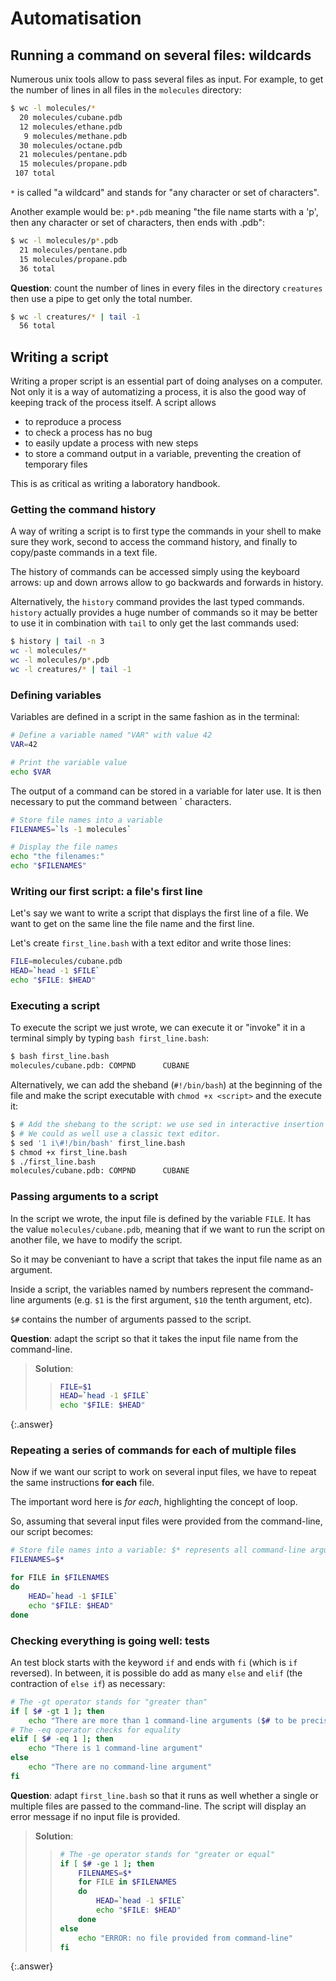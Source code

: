 ---
---

# Automatisation

## Running a command on several files: wildcards

Numerous unix tools allow to pass several files as input.
For example, to get the number of lines in all files in the `molecules` directory:

```bash
$ wc -l molecules/*
  20 molecules/cubane.pdb
  12 molecules/ethane.pdb
   9 molecules/methane.pdb
  30 molecules/octane.pdb
  21 molecules/pentane.pdb
  15 molecules/propane.pdb
 107 total
```

`*` is called "a wildcard" and stands for "any character or set of characters".

Another example would be: `p*.pdb` meaning "the file name starts with a 'p',
then any character or set of characters, then ends with .pdb":

```bash
$ wc -l molecules/p*.pdb
  21 molecules/pentane.pdb
  15 molecules/propane.pdb
  36 total
```

**Question**: count the number of lines in every files in the directory
`creatures` then use a pipe to get only the total number.

```bash
$ wc -l creatures/* | tail -1
  56 total
```

## Writing a script

Writing a proper script is an essential part of doing analyses on a computer.
Not only it is a way of automatizing a process, it is also the good way of
keeping track of the process itself.
A script allows 

- to reproduce a process
- to check a process has no bug
- to easily update a process with new steps
- to store a command output in a variable, preventing the creation of temporary files

This is as critical as writing a laboratory handbook.


### Getting the command history

A way of writing a script is to first type the commands in your shell to
make sure they work, second to access the command history, and finally to
copy/paste commands in a text file.

The history of commands can be accessed simply using the keyboard arrows:
up and down arrows allow to go backwards and forwards in history.

Alternatively, the `history` command provides the last typed commands.
`history` actually provides a huge number of commands so it may be better to
use it in combination with `tail` to only get the last commands used:

```bash
$ history | tail -n 3
wc -l molecules/*
wc -l molecules/p*.pdb
wc -l creatures/* | tail -1
```


### Defining variables

Variables are defined in a script in the same fashion as in the terminal:

```bash
# Define a variable named "VAR" with value 42
VAR=42

# Print the variable value
echo $VAR
```

The output of a command can be stored in a variable for later use.
It is then necessary to put the command between ` characters.

```bash
# Store file names into a variable
FILENAMES=`ls -1 molecules`

# Display the file names
echo "the filenames:"
echo "$FILENAMES"
```

### Writing our first script: a file's first line

Let's say we want to write a script that displays the first line of a file.
We want to get on the same line the file name and the first line.

Let's create `first_line.bash` with a text editor and write those lines:

```bash
FILE=molecules/cubane.pdb
HEAD=`head -1 $FILE`
echo "$FILE: $HEAD"
```


### Executing a script

To execute the script we just wrote, we can execute it or "invoke" it in a terminal
simply by typing `bash first_line.bash`:

```bash
$ bash first_line.bash
molecules/cubane.pdb: COMPND      CUBANE
```

Alternatively, we can add the sheband (`#!/bin/bash`) at the beginning of the
file and make the script executable with `chmod +x <script>` and the execute it:

```bash
$ # Add the shebang to the script: we use sed in interactive insertion mode
$ # We could as well use a classic text editor.
$ sed '1 i\#!/bin/bash' first_line.bash
$ chmod +x first_line.bash
$ ./first_line.bash
molecules/cubane.pdb: COMPND      CUBANE
```


### Passing arguments to a script

In the script we wrote, the input file is defined by the variable `FILE`.
It has the value `molecules/cubane.pdb`, meaning that if we want to run the
script on another file, we have to modify the script.

So it may be conveniant to have a script that takes the input file name as an
argument.

Inside a script, the variables named by numbers represent the command-line
arguments (e.g. `$1` is the first argument, `$10` the tenth argument, etc).

`$#` contains the number of arguments passed to the script.

**Question**: adapt the script so that it takes the input file name from
the command-line.

> **Solution**:
> > ```bash
> > FILE=$1
> > HEAD=`head -1 $FILE`
> > echo "$FILE: $HEAD"
> > ```
{:.answer}


### Repeating a series of commands for each of multiple files

Now if we want our script to work on several input files, we have to repeat
the same instructions **for each** file.

The important word here is *for each*, highlighting the concept of loop.

So, assuming that several input files were provided from the command-line, our
script becomes:

```bash
# Store file names into a variable: $* represents all command-line arguments.
FILENAMES=$*

for FILE in $FILENAMES
do
    HEAD=`head -1 $FILE`
    echo "$FILE: $HEAD"    
done
```


### Checking everything is going well: tests

An test block starts with the keyword `if` and ends with `fi`
(which is `if` reversed).
In between, it is possible do add as many `else` and `elif` (the contraction
of `else if`) as necessary:

```bash
# The -gt operator stands for "greater than"
if [ $# -gt 1 ]; then
    echo "There are more than 1 command-line arguments ($# to be precise)"
# The -eq operator checks for equality
elif [ $# -eq 1 ]; then
    echo "There is 1 command-line argument"
else
    echo "There are no command-line argument"
fi
```

**Question**: adapt `first_line.bash` so that it runs as well
whether a single or multiple files are passed to the command-line.
The script will display an error message if no input file is provided.

> **Solution**:
> > ```bash
> > # The -ge operator stands for "greater or equal"
> > if [ $# -ge 1 ]; then
> >     FILENAMES=$*    
> >     for FILE in $FILENAMES
> >     do
> >         HEAD=`head -1 $FILE`
> >         echo "$FILE: $HEAD"    
> >     done
> > else
> >     echo "ERROR: no file provided from command-line"
> > fi
> > ```
{:.answer}
